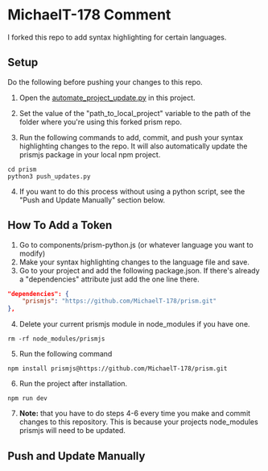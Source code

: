 # MichaelT-178 Comment 

I forked this repo to add syntax highlighting for certain languages. 


## Setup

Do the following before pushing your changes to this repo.

1. Open the [automate_project_update.py](https://github.com/MichaelT-178/prism/blob/master/automate_project_update.py) in this project. 

2. Set the value of the "path_to_local_project" variable to the path of the folder where you're using this forked prism repo.

3. Run the following commands to add, commit, and push your syntax highlighting changes to the repo. It will also automatically update the prismjs package in your local npm project.

```
cd prism
python3 push_updates.py
```

4. If you want to do this process without using a python script, see the "Push and Update Manually" section below.


## How To Add a Token

1. Go to components/prism-python.js (or whatever language you want to modify)
2. Make your syntax highlighting changes to the language file and save.
3. Go to your project and add the following package.json. If there's already a "dependencies" attribute just add the one line there.

```json
"dependencies": {
    "prismjs": "https://github.com/MichaelT-178/prism.git"
},
```

4. Delete your current prismjs module in node_modules if you have one.

```
rm -rf node_modules/prismjs
```

5. Run the following command 

```
npm install prismjs@https://github.com/MichaelT-178/prism.git
```

6. Run the project after installation.
```
npm run dev
```

7. **Note:** that you have to do steps 4-6 every time you make and commit changes to this repository. This is because your projects node_modules prismjs will need to be updated.


## Push and Update Manually